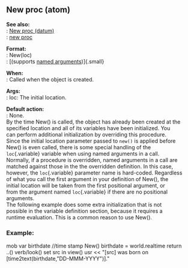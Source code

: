 ## New proc (atom)    
**See also:**    
:   [New proc (datum)](/datum/proc/New)    
:   [new proc](/proc/new)    
<!-- -->    
**Format:**    
:   New(loc)    
:   [(supports [named arguments](/proc/arguments/named))]{.small}    
<!-- -->    
**When:**    
:   Called when the object is created.    
<!-- -->    
**Args:**    
:   loc: The initial location.    
<!-- -->    
**Default action:**    
:   None.    
By the time New() is called, the object has already been created at the    
specified location and all of its variables have been initialized. You    
can perform additional initialization by overriding this procedure.    
Since the initial location parameter passed to `new()` is applied before    
New() is even called, there is some special handling of the    
`loc`{.variable} variable when using named arguments in a call.    
Normally, if a procedure is overridden, named arguments in a call are    
matched against those in the the overridden definition. In this case,    
however, the `loc`{.variable} parameter name is hard-coded. Regardless    
of what you call the first argument in your definition of New(), the    
initial location will be taken from the first positional argument, or    
from the argument named `loc`{.variable} if there are no positional    
arguments.    
The following example does some extra initialization that is not    
possible in the variable definition section, because it requires a    
runtime evaluation. This is a common reason to use New().    
### Example:    
mob var birthdate //time stamp New() birthdate = world.realtime return    
..() verb/look() set src in view() usr \<\< \"\[src\] was born on    
\[time2text(birthdate,\"DD-MMM-YYYY\")\].\"  